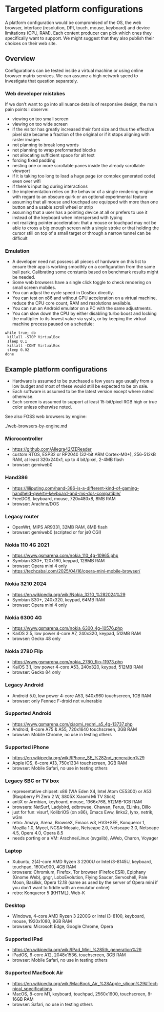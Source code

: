# Targeted platform configurations

A platform configuration would be compromised of the OS, the web browser, interface (resolution, DPI, touch, mouse, keyboard) and device limitations (CPU, RAM). Each content producer can pick which ones they specifically want to support. We might suggest that they also publish their choices on their web site.

## Overview

Configurations can be tested inside a virtual machine or using online browser matrix services. We can assume a high network speed to investigate that question separately.

### Web developer mistakes

If we don't want to go into all nuance details of responsive design, the main pain points I observe:
* viewing on too small screen
* viewing on too wide screen
* if the visitor has greatly increased their font size and thus the effective pixel size became a fraction of the original or if it stops aligning with raster images
* not planning to break long words
* not planning to wrap preformatted blocks
* not allocating sufficient space for alt text
* forcing fixed padding
* nesting one or more scrollable panes inside the already scrollable viewport
* if it is taking too long to load a huge page (or complex generated code) even over wifi
* if there's input lag during interactions
* the implementation relies on the behavior of a single rendering engine with regard to an obscure quirk or an optional experimental feature
* assuming that all mouse and touchpad are equipped with more than one button and a usable scroll wheel or strip
* assuming that a user has a pointing device at all or prefers to use it instead of the keyboard when interspersed with typing
* not realizing pointer acceleration: that a mouse or touchpad may not be able to cross a big enough screen with a single stroke or that holding the cursor still on top of a small target or through a narrow tunnel can be difficult

### Emulation

* A developer need not possess all pieces of hardware on this list to ensure their app is working smoothly on a configuration from the same ball park. Calibrating some constants based on benchmark results might be needed.
* Some web browsers have a single click toggle to check rendering on small screen mobiles.
* You can adjust the cycle speed in DosBox directly.
* You can test on x86 and without GPU acceleration on a virtual machine, reduce the CPU core count, RAM and resolutions available.
* You can run an Android emulator on a PC with the same adjustments.
* You can slow down the CPU by either disabling turbo boost and locking the multiplier to its lowest value via sysfs, or by keeping the virtual machine process paused on a schedule:

```
while true; do
 killall -STOP VirtualBox
 sleep 0.1
 killall -CONT VirtualBox
 sleep 0.02
done
```

## Example platform configurations

* Hardware is assumed to be purchased a few years ago usually from a low budget and most of these would still be expected to be on sale.
* Each software is assumed to be the latest version except where noted otherwise.
* Each screen is assumed to support at least 15-bit/pixel RGB high or true color unless otherwise noted.

See also FOSS web browsers by engine:

[./web-browsers-by-engine.md](./web-browsers-by-engine.md)

### Microcontroller

* https://github.com/Allegra42/ZEReader
* custom RTOS, ESP32 or RP2040 (32-bit ARM Cortex-M0+), 256-512kB RAM, at least 320x240x1, up to 4 bit/pixel, 2-4MB flash
* browser: gemiweb0

### Hand386

* https://liliputing.com/hand-386-is-a-different-kind-of-gaming-handheld-qwerty-keyboard-and-ms-dos-compatible/
* FreeDOS, keyboard, mouse, 720x480x8, 8MB RAM
* browser: Arachne/DOS

### Legacy router

* OpenWrt, MIPS AR9331, 32MB RAM, 8MB flash
* browser: gemiweb0 (scripted or for js0 CGI)

### Nokia 110 4G 2021

* https://www.gsmarena.com/nokia_110_4g-10965.php
* Symbian S30+, 120x160, keypad, 128MB RAM
* browser: Opera mini 4 only
* https://techcabal.com/2025/04/16/opera-mini-mobile-browser/

### Nokia 3210 2024

* https://en.wikipedia.org/wiki/Nokia_3210_%282024%29
* Symbian S30+, 240x320, keypad, 64MB RAM
* browser: Opera mini 4 only

### Nokia 6300 4G

* https://www.gsmarena.com/nokia_6300_4g-10576.php
* KaiOS 2.5, low power 4-core A7, 240x320, keypad, 512MB RAM
* browser: Gecko 48 only

### Nokia 2780 Flip

* https://www.gsmarena.com/nokia_2780_flip-11973.php
* KaiOS 3.1, low power 4-core A53, 240x320, keypad, 512MB RAM
* browser: Gecko 84 only

### Legacy Android

* Android 5.0, low power 4-core A53, 540x960 touchscreen, 1GB RAM
* browser: only Fennec F-droid not vulnerable

### Supported Android

* https://www.gsmarena.com/xiaomi_redmi_a5_4g-13737.php
* Android, 8-core A75 & A55, 720x1640 touchscreen, 3GB RAM
* browser: Mobile Chrome, no use in testing others

### Supported iPhone

* https://en.wikipedia.org/wiki/IPhone_SE_%282nd_generation%29
* Apple iOS, 6-core A13, 750x1334 touchscreen, 3GB RAM
* browser: Mobile Safari, no use in testing others

### Legacy SBC or TV box

* representative chipset: x86 (VIA Eden X4, Intel Atom CE5300) or A53 (Raspberry Pi Zero 2 W, S805X Xiaomi Mi TV Stick)
* antiX or Armbian, keyboard, mouse, 1366x768, 512MB-1GB RAM
* browsers: NetSurf, Ladybird, edbrowse, Chawan, Ferus, ELinks, Dillo
* just for fun: visurf, KolibriOS (on x86), Emacs Eww, links2, lynx, netrik, w3m
* retro: Amaya, Arena, BrowseX, Emacs w3, HV3+SEE, Konqueror 1, Mozilla 1.0, Mycel, NCSA-Mosaic, Netscape 2.0, Netscape 3.0, Netscape 4.5, Opera 4.0, Opera 8.5
* needs porting or a VM: Arachne/Linux (svgalib), AWeb, Charon, Voyager

### Laptop

* Xubuntu, 2(4)-core AMD Ryzen 3 2200U or Intel i3-8145U, keyboard, touchpad, 1600x900, 4GB RAM
* browsers: Chromium, Firefox, Tor browser (Firefox ESR), Epiphany (Gnome Web), gngr, LoboEvolution, Flying Saucer, Servoshell, Pale Moon, Basilisk, Opera 12.18 (same as used by the server of Opera mini if you don't want to fiddle with an emulator online)
* retro: Konqueror 5 (KHTML), Web-K

### Desktop

* Windows, 4-core AMD Ryzen 3 2200G or Intel i3-8100, keyboard, mouse, 1920x1080, 8GB RAM
* browsers: Microsoft Edge, Google Chrome, Opera

### Supported iPad

* https://en.wikipedia.org/wiki/IPad_Mini_%285th_generation%29
* iPadOS, 6-core A12, 2048x1536, touchscreen, 3GB RAM
* browser: Mobile Safari, no use in testing others

### Supported MacBook Air

* https://en.wikipedia.org/wiki/MacBook_Air_%28Apple_silicon%29#Technical_specifications
* MacOS, 8-core M1, keyboard, touchpad, 2560x1600, touchscreen, 8-16GB RAM
* browser: Safari, no use in testing others

